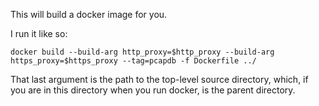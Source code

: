 This will build a docker image for you.

I run it like so:

    docker build --build-arg http_proxy=$http_proxy --build-arg https_proxy=$https_proxy --tag=pcapdb -f Dockerfile ../

That last argument is the path to the top-level source directory,
which,
if you are in this directory when you run docker,
is the parent directory.
